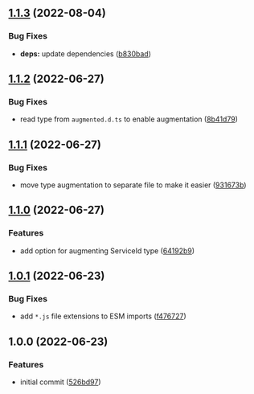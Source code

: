 ## [1.1.3](https://github.com/s-group-dev/react-usercentrics/compare/v1.1.2...v1.1.3) (2022-08-04)


### Bug Fixes

* **deps:** update dependencies ([b830bad](https://github.com/s-group-dev/react-usercentrics/commit/b830badba769ddfc20e173888218f69a8d7d073d))

## [1.1.2](https://github.com/s-group-dev/react-usercentrics/compare/v1.1.1...v1.1.2) (2022-06-27)


### Bug Fixes

* read type from `augmented.d.ts` to enable augmentation ([8b41d79](https://github.com/s-group-dev/react-usercentrics/commit/8b41d79b3e62a37164db8aaebcfdf9ce591f9d55))

## [1.1.1](https://github.com/s-group-dev/react-usercentrics/compare/v1.1.0...v1.1.1) (2022-06-27)


### Bug Fixes

* move type augmentation to separate file to make it easier ([931673b](https://github.com/s-group-dev/react-usercentrics/commit/931673bc7cac2ae8db540da51999f54bb2c72dbe))

## [1.1.0](https://github.com/s-group-dev/react-usercentrics/compare/v1.0.1...v1.1.0) (2022-06-27)


### Features

* add option for augmenting ServiceId type ([64192b9](https://github.com/s-group-dev/react-usercentrics/commit/64192b9d2b9c0ccb3447a269cbfd891d6fbc7bc8))

## [1.0.1](https://github.com/s-group-dev/react-usercentrics/compare/v1.0.0...v1.0.1) (2022-06-23)


### Bug Fixes

* add `*.js` file extensions to ESM imports ([f476727](https://github.com/s-group-dev/react-usercentrics/commit/f4767274ddcbfe7a1639914109205eccae3412ff))

## 1.0.0 (2022-06-23)


### Features

* initial commit ([526bd97](https://github.com/s-group-dev/react-usercentrics/commit/526bd975dd894afba029ea5e1a567f4334909e8e))
